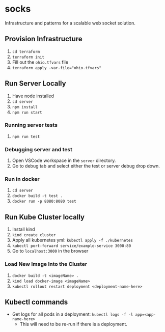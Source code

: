 # socks
Infrastructure and patterns for a scalable web socket solution.


## Provision Infrastructure
1. `cd terraform`
1. `terraform init`
1. Fill out the `ohio.tfvars` file
1. `terraform apply -var-file="ohio.tfvars"`

## Run Server Locally
1. Have node installed
1. `cd server`
1. `npm install`
1. `npm run start`

### Running server tests
1. `npm run test`

### Debugging server and test
1. Open VSCode workspace in the `server` directory.
1. Go to debug tab and select either the test or server debug drop down.

### Run in docker
1. `cd server`
1. `docker build -t test .`
1. `docker run -p 8080:8080 test`

## Run Kube Cluster locally
1. Install kind
1. `kind create cluster`
1. Apply all kubernetes yml: `kubectl apply -f ./kubernetes`
1. `kubectl port-forward service/example-service 3000:80`
1. Go to `localhost:3000` in the browser

### Load New Image Into the Cluster
1. `docker build -t <imageName> .`
1. `kind load docker-image <imageName>`
1. `kubectl rollout restart deployment <deployment-name-here>`

## Kubectl commands
- Get logs for all pods in a deployment: `kubectl logs -f -l app=<app-name-here>`
    - This will need to be re-run if there is a deployment.
